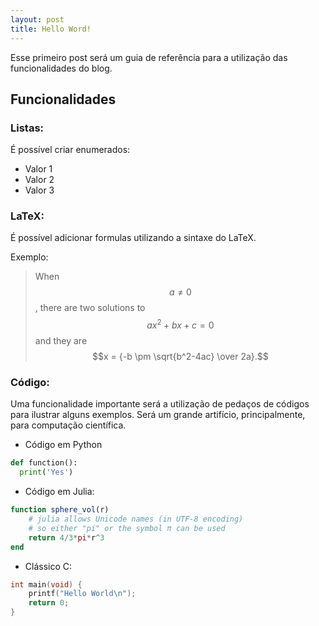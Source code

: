 ```yaml
---
layout: post
title: Hello Word!
---
```


Esse primeiro post será um guia de referência para a utilização das funcionalidades do blog.

## Funcionalidades

### Listas:

É possível criar enumerados:
- Valor 1
- Valor 2
- Valor 3

### LaTeX:

É possível adicionar formulas utilizando a sintaxe do LaTeX.

Exemplo:
> When $$ 
a \ne 0 $$, there are two solutions to $$ ax^2 + bx + c = 0 $$ and they are $$x = {-b \pm \sqrt{b^2-4ac} \over 2a}.$$

### Código:

Uma funcionalidade importante será a utilização de pedaços de códigos para ilustrar alguns exemplos. Será um grande artifício, principalmente, para computação científica.

- Código em Python  

```python
def function():
  print('Yes')
```

- Código em Julia:

```julia
function sphere_vol(r)
    # julia allows Unicode names (in UTF-8 encoding)
    # so either "pi" or the symbol π can be used
    return 4/3*pi*r^3
end
```

- Clássico C:
  
```c
int main(void) {
    printf("Hello World\n");
    return 0;
}
```